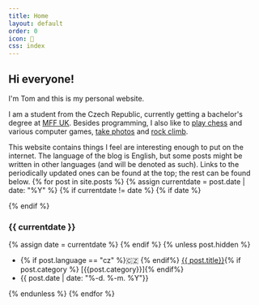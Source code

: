 ```yaml
---
title: Home
layout: default
order: 0
icon: 
css: index
---
```


## Hi everyone!

I'm Tom and this is my personal website.

I am a student from the Czech Republic, currently getting a bachelor's degree at [MFF UK](https://www.mff.cuni.cz/en).
Besides programming, I also like to [play chess](https://lichess.org/@/xiaoxiae) and various computer games, [take photos](/photography/) and [rock climb](climbing/).

This website contains things I feel are interesting enough to put on the internet.
The language of the blog is English, but some posts might be written in other languages (and will be denoted as such).
Links to the periodically updated ones can be found at the top; the rest can be found below.
{% for post in site.posts %}
{% assign currentdate = post.date | date: "%Y" %}
{% if currentdate != date %}
{% if date %}
<div class="spacer"></div>
{% endif %}

### {{ currentdate }}
{% assign date = currentdate %} 
{% endif %}
{% unless post.hidden %}
<ul class="hfill">
	<li>{% if post.language == "cz" %}🇨🇿 {% endif%} <a href="{{ post.url }}">{{ post.title}}</a>{% if post.category %} [{{post.category}}]{% endif%}</li>
	<li>{{ post.date  | date: "%-d. %-m. %Y"}}</li>
</ul>
{% endunless %}
{% endfor %}

<div class="spacer"></div>

